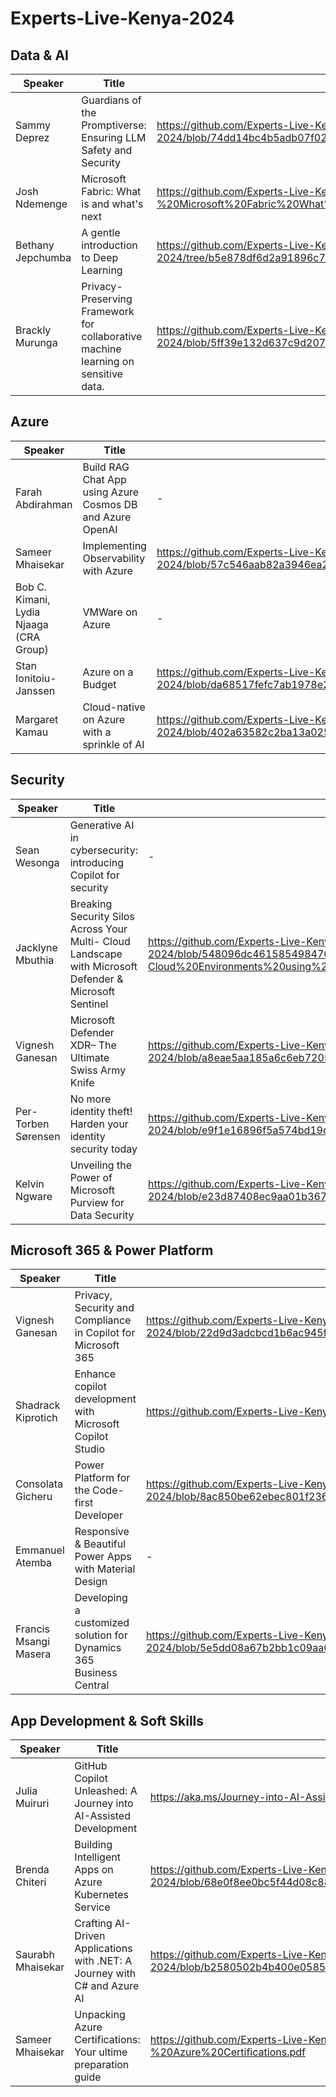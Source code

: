 # Experts-Live-Kenya-2024

## Data & AI
| Speaker | Title | Link |
|---------|-------|------|
| Sammy Deprez | Guardians of the Promptiverse: Ensuring LLM Safety and Security | https://github.com/Experts-Live-Kenya/Experts-Live-Kenya-2024/blob/74dd14bc4b5adb07f02f16bdd3893e608dd92c48/Data%26AI/GuardiansofthePromptiverseEnsuringLLMSafetyandSecurity.pdf |
| Josh Ndemenge | Microsoft Fabric: What is and what's next | https://github.com/Experts-Live-Kenya/Experts-Live-Kenya-2024/blob/b341a97e093c36458a08f758fa0ac112f265de7c/Data%26AI/Experts%20Live%20-%20Microsoft%20Fabric%20What%20is%20and%20What%20next.pdf |
| Bethany Jepchumba | A gentle introduction to Deep Learning | https://github.com/Experts-Live-Kenya/Experts-Live-Kenya-2024/tree/b5e878df6d2a91896c752a86f5d9d4bb65fb5b7c/Data%26AI/A%20gentle%20Introduction%20to%20Deep%20Learning |
| Brackly Murunga | Privacy-Preserving Framework for collaborative machine learning on sensitive data. | https://github.com/Experts-Live-Kenya/Experts-Live-Kenya-2024/blob/5ff39e132d637c9d207d5c54a18e349450ae0dca/Data%26AI/Privacy%20Preserving%20Framework%20For%20machine%20learning%20On%20Sensitive%20data.pdf |
## Azure
| Speaker | Title | Link |
|---------|-------|------|
| Farah Abdirahman | Build RAG Chat App using Azure Cosmos DB and Azure OpenAI | - |
| Sameer Mhaisekar | Implementing Observability with Azure | https://github.com/Experts-Live-Kenya/Experts-Live-Kenya-2024/blob/57c546aab82a3946ea215b58e917cd956be5513f/Azure/Observability%20in%20Azure.pdf |
| Bob C. Kimani, Lydia Njaaga (CRA Group) | VMWare on Azure | - |
| Stan Ionitoiu-Janssen | Azure on a Budget | https://github.com/Experts-Live-Kenya/Experts-Live-Kenya-2024/blob/da68517fefc7ab1978e277ba029d1fc18d3dcc97/Azure/AzureOnABudget.pptx |
| Margaret Kamau | Cloud-native on Azure with a sprinkle of AI | https://github.com/Experts-Live-Kenya/Experts-Live-Kenya-2024/blob/402a63582c2ba13a025fa626d3a644f4d58562f9/Azure/Cloud%20Native%20with%20AI%20EXPERTSLIVE_MARGARETKAMAU.pdf |

## Security
| Speaker | Title | Link |
|---------|-------|------|
| Sean Wesonga | Generative AI in cybersecurity: introducing Copilot for security | - |
| Jacklyne Mbuthia | Breaking Security Silos Across Your Multi- Cloud Landscape with Microsoft Defender & Microsoft Sentinel | https://github.com/Experts-Live-Kenya/Experts-Live-Kenya-2024/blob/548096dc4615854984766426c17743bca250e9ce/Security/Breaking%20Security%20Silos%20In%20Multi-Cloud%20Environments%20using%20Microsoft%20Defender%20%26%20Sentinel.pdf |
| Vignesh Ganesan | Microsoft Defender XDR– The Ultimate Swiss Army Knife | https://github.com/Experts-Live-Kenya/Experts-Live-Kenya-2024/blob/a8eae5aa185a6c6eb720586863bc3781b5c75177/Security/Microsoft%20Defender%20XDR%E2%80%93%20The%20Ultimate%20Swiss%20Army%20Knife.pdf |
| Per-Torben Sørensen | No more identity theft! Harden your identity security today | https://github.com/Experts-Live-Kenya/Experts-Live-Kenya-2024/blob/e9f1e16896f5a574bd19cc5fb7aae949e631342f/Security/No%20more%20identity%20theft%20Light%20Mode.pdf |
| Kelvin Ngware | Unveiling the Power of Microsoft Purview for Data Security | https://github.com/Experts-Live-Kenya/Experts-Live-Kenya-2024/blob/e23d87408ec9aa01b3670caea8f9fa770af2e21d/Security/Unveiling%20the%20Power%20of%20Microsoft%20Purview%20for%20Data%20Security.pdf |

## Microsoft 365 & Power Platform
| Speaker | Title | Link |
|---------|-------|------|
| Vignesh Ganesan | Privacy, Security and Compliance in Copilot for Microsoft 365 | https://github.com/Experts-Live-Kenya/Experts-Live-Kenya-2024/blob/22d9d3adcbcd1b6ac945fe7cd1e425ee31c0b0ee/M365/Privacy%2C%20Security%20and%20Compliance%20in%20Copilot%20for%20Microsoft%20365.pdf |
| Shadrack Kiprotich | Enhance copilot development with Microsoft Copilot Studio | https://github.com/Experts-Live-Kenya/Experts-Live-Kenya-2024/blob/main/M365/Enhancecopilotdevelopment_MicrosoftCopilotStudio.pdf |
| Consolata Gicheru | Power Platform for the Code-first Developer | https://github.com/Experts-Live-Kenya/Experts-Live-Kenya-2024/blob/8ac850be62ebec801f236df1baa7e78a2ab9059c/M365/Power%20platform%20for%20the%20code%20first%20developer.pdf |
| Emmanuel Atemba | Responsive & Beautiful Power Apps with Material Design | - |
| Francis Msangi Masera | Developing a customized solution for Dynamics 365 Business Central  | https://github.com/Experts-Live-Kenya/Experts-Live-Kenya-2024/blob/5e5dd08a67b2bb1c09aa64afe4381f88f45892c7/M365/Developing%20a%20Customized%20Solution%20for%20Dynamics%20365%20Business%20Central.pdf |

## App Development & Soft Skills
| Speaker | Title | Link |
|---------|-------|------|
| Julia Muiruri | GitHub Copilot Unleashed: A Journey into AI-Assisted Development | https://aka.ms/Journey-into-AI-Assisted-Coding |
| Brenda Chiteri | Building Intelligent Apps on Azure Kubernetes Service | https://github.com/Experts-Live-Kenya/Experts-Live-Kenya-2024/blob/68e0f8ee0bc5f44d08c88e65389a1768f887e5d4/App%26Innovation/Building%20Intelligent%20Apps%20on%20AKS.pdf |
| Saurabh Mhaisekar | Crafting AI-Driven Applications with .NET: A Journey with C# and Azure AI | https://github.com/Experts-Live-Kenya/Experts-Live-Kenya-2024/blob/b2580502b4b400e05855d1526df0349b37fb1382/App%26Innovation/Crafting%20AI%20Driven%20Application%20with%20C%23%20and%20Azure%20AI.pdf |
| Sameer Mhaisekar | Unpacking Azure Certifications: Your ultime preparation guide | https://github.com/Experts-Live-Kenya/Experts-Live-Kenya-2024/blob/050fd8d9c6cff519f8252036e6f138d0d267ee4a/App%26Innovation/ELK2024%20-%20Azure%20Certifications.pdf |
